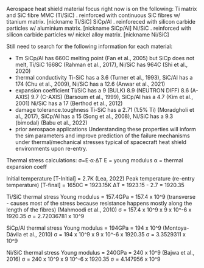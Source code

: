 Aerospace heat shield material focus right now is on the following:
Ti matrix and SiC fibre MMC (Ti/SiC) 
. reinforced with continuous SiC fibres w/ titanium matrix. [nickname Ti/SiC]
SiCp/Al
. reinforeced with silicon carbide particles w/ aluminium matrix. [nickname SiCp/Al]
Ni/SiC 
. reinforced with silicon carbide particles w/ nickel alloy matrix. [nickname Ni/SiC] 

Still need to search for the following information for each material:
- Tm SiCp/Al has 660C melting point (Fan et al., 2005) but SiCp does not melt, Ti/SiC 1668C (Rahman et al., 2017), Ni/SiC has 964C (Shi et al., 2020)
- thermal conductivity Ti-SiC has a 3.6 (Turner et al., 1993), SiC/Al has a 174 (Chu et al., 2009), Ni/SiC has a 12.6 (Anwar et al., 2021)
- expansion coefficient Ti/SiC has a 9 (BULK) 8.9 (NEUTRON DIFF) 8.6 (A-AXIS) 9.7 (C-AXIS) (Barsoum et al., 1999), SiCp/Al has a 4.7 (Kim et al., 2001) Ni/SiC has a 17 (Berthod et al., 2012)
- damage tolerance.toughness Ti-SiC has a 2.71 (1.5% Ti) (Moradgholi et al., 2017), SiCp/Al has a 15 (Song et al., 2008), Ni/SiC has a 9.3 (bimodal) (Babu et al., 2022)
- prior aerospace applications
Understanding these properties will inform the sim parameters and improve prediction of the failure mechanisms under thermal/mechanical stresses typical of spacecraft heat shield environments upon re-entry.

Thermal stress calculations: 
σ=E⋅α⋅ΔT
E = young modulus 
α = thermal expansion coeff

Initial temperature [T-Initial] = 2.7K (Lea, 2022)
Peak temperature (re-entry temperature) [T-final] = 1650C = 1923.15K
ΔT = 1923.15 - 2.7 = 1920.35

Ti/SiC thermal stress
Young modulus = 157.4GPa = 157.4 x 10^9 (transverse - causes most of the stress because resistance happens mostly along the length of the fibres) (Mahmoodi et al., 2010)
σ = 157.4 x 10^9 x 9 x 10^-6 x 1920.35
σ = 2.72036781 x 10^9

SiCp/Al thermal stress
Young modulus = 194GPa = 194 x 10^9 (Montoya-Dávila et al., 2010)
σ = 194 x 10^9 x 9 x 10^-6 x 1920.35
σ = 3.3529311 x 10^9 

Ni/SiC thermal stress 
Young modulus = 240GPa = 240 x 10^9 (Bajwa et al., 2016)
σ = 240 x 10^9 x 9 10^-6 x 1920.35
σ = 4.147956 x 10^9
